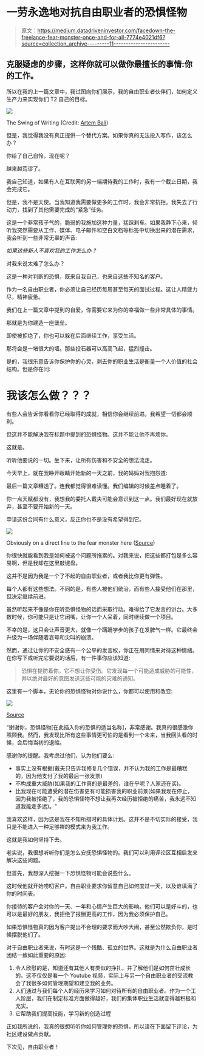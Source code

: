 # 一劳永逸地对抗自由职业者的恐惧怪物

> 原文：<https://medium.datadriveninvestor.com/facedown-the-freelance-fear-monster-once-and-for-all-7774e4021df6?source=collection_archive---------11----------------------->

## 克服疑虑的步骤，这样你就可以做你最擅长的事情:你的工作。

所以在我的上一篇文章中，我试图向你们展示，我的自由职业者伙伴们，如何定义生产力来实现你们 T2 自己的目标。

![](img/47ffe5d66db97be3914ce417c8230580.png)

The Swing of Writing (Credit: [Artem Bali](https://unsplash.com/@belart84))

但是，我觉得我没有真正提供一个替代方案。如果你真的无法投入写作，该怎么办？

你给了自己自怜，现在呢？

越来越荒谬了。

我自己知道，如果有人在互联网的另一端期待我的工作时，我有一个截止日期，我会完成它。

但是，我不是天使。当我知道我需要做更多的工作时，我会非常抗拒。我失去了行动力，找到了其他需要完成的“紧急”任务。

这是一个非常孩子气的，脆弱的我施加这种力量，猛踩刹车。如果我静下心来，倾听我突然需要从工作、媒体、电子邮件和空白文档等标签中切换出来的潜在需求，我会听到一些非常无辜的声音:

*如果这些新人不喜欢我的工作怎么办？*

对我来说太难了怎么办？

这是一种对判断的恐惧，既来自我自己，也来自这些不知名的客户。

作为一名自由职业者，你必须让自己经历每周甚至每天的面试过程。这让人精疲力尽，精神疲惫。

我们在上一篇文章中提到的自爱，你需要它来为你的幸福做一些非常具体的事情。

那就是为你建造一座堡垒。

即使被拒绝了，你也可以躲在后面继续工作，享受生活。

那将会是一堵很大的墙。那些投石器可以高高飞起，猛烈撞击。

是的，我很乐意告诉你保护你的心灵，剥去你的职业生活是衡量一个人价值的社会结构。但是你在问:

# 我该怎么做？？？

有些人会告诉你看看你已经取得的成就，相信你会继续前进。我希望一切都会顺利。

但这并不能解决我在标题中提到的恐惧怪物。这并不能让他不再烦你。

这就是。

听听他要说的一切。坐下来，让所有伤害和不安全的想法流走。

今天早上，就在我睁开眼睛开始新的一天之前，我的妈妈对我抱怨道:

最后一篇文章糟透了。连我都觉得很难读懂。我们编辑的时候差点睡着了。

你一点天赋都没有，我想我的委托人戴夫可能会意识到这一点。我们最好现在就放弃，甚至不要开始新的一天。

申请这份合同有什么意义，反正你也不是没有希望得到它。

![](img/ca6087d4e4f179d4c9064b3af3ce461e.png)

Obviously on a direct line to the fear monster here ([Source](https://www.imdb.com/title/tt1454029/mediaviewer/rm469417728))

你很快就能看到我是如何被这个问题所拖累的。对我来说，把这些都打包是多么容易啊，但是我却在这里敲键盘。

这并不是因为我是一个了不起的自由职业者，或者我比你更有弹性。

每个人都有这些想法。不同的是，有些人被他们统治，而有些人接受他们在那里，但决定继续前进。

虽然听起来不像是你在听恐惧怪物的话而采取行动。难得给了它发言的讲台。大多数时候，你可能只是让它闭嘴，让你一个人呆着，同时继续做一个项目。

不幸的是，这只会让声音更大，就像一个蹒跚学步的孩子在发脾气一样。它最终会升级为一场伴随着哀号和尖叫的崩溃。

然而，通过让你的不安全感有一个公平的发言权，你正在用同情来对待这种情绪。在你写下或听完它要说的话后，有一件事你应该知道:

> 恐惧在提防着你。它不想让你受伤。它发现每一个可能造成威胁的可能性，并以绝对最好的意图发送这些可能的灾难的通知。

这里有一个脚本，无论你的恐惧怪物对你说什么，你都可以使用和改变:

![](img/fec8cafff8d57783b71cbf9f074a4c63.png)

[Source](https://www.youtube.com/watch?v=C0qG4QHbKKw)

“谢谢你，恐惧怪物[在此插入你的恐惧的适当名称]，非常感谢。我真的很感激你照顾我。然而，我发现比所有这些事情更可怕的是看到一个未来，当我回头看的时候，会后悔当初的退缩。

感谢你的提醒。我考虑过他们，认为他们要么:

*   事实上没有根据(戴夫只告诉我修复几个错误，并不认为我的工作是最糟糕的，因为他支付了我的最后一张发票)
*   不构成重大威胁(如果我的工作真的是最差的，谁在乎呢？人家还在买)。
*   比我现在可能遭受的潜在伤害更有可能损害我的职业前景(如果我现在停止，因为我被拒绝了，我的恐惧怪物不想让我再次经历被拒绝的痛苦，我永远不知道我能走多远)。"

我喜欢这样，因为这是我在不知所措时的具体计划。这并不是不切实际的接受，我只是不能进入一种足够禅的模式来为我工作。

这就是我如何坚持下去。

老实说，我很想听听你们是怎么安抚恐惧怪物的。我们可以利用评论区互相启发来解决这些问题。

但首先，我想深入挖掘一下恐惧怪物可能会说些什么。

这时候他就开始唠叨客户。自由职业要求你留意自己如何度过一天，以及谁填满了你的时间表。

你接待的客户会对你的一天、一年和心情产生巨大的影响。他们可以是好斗的，也可以是最好的朋友，我拒绝了报酬更高的工作，因为我必须保护自己。

如果恐惧怪物真的因为客户提出不合理的要求而大吵大闹，甚至公然欺负你，是时候摆脱他们了。

对于自由职业者来说，有时这是一个残酷、孤立的世界。这就是为什么自由职业者团结一致如此重要的原因:

1.  令人欣慰的是，知道还有其他人有类似的挣扎，并了解他们是如何茁壮成长的。这不仅仅是看一个 Youtube 视频，实际上与另一个自由职业者的交流教会了我很多如何管理期望和建立我的业务。
2.  人们通过与我们每个人的经历来学习如何对待所有的自由职业者。作为一个工人阶层，我们在制定标准方面做得越好，我们的集体职业生活就变得越积极和充实。
3.  它帮助我们提高技能，学习新的创造过程

正如我所说的，我真的很想听听你如何管理你的恐惧，所以请在下面留下评论，为社区建设做点贡献。

下次见，自由职业者！